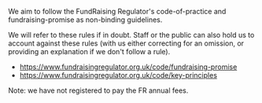 We aim to follow the FundRaising Regulator's code-of-practice and fundraising-promise as non-binding guidelines.

We will refer to these rules if in doubt. Staff or the public can also hold us to account against these rules (with us either correcting for an omission, or providing an explanation if we don't follow a rule).

- https://www.fundraisingregulator.org.uk/code/fundraising-promise
- https://www.fundraisingregulator.org.uk/code/key-principles

Note: we have not registered to pay the FR annual fees.
